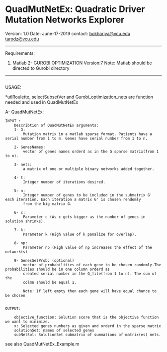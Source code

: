 # QuadMutNetEx: Quadratic Driver Mutation Networks Explorer
Version: 1.0
Date: June-17-2019
contact: bokhariya@vcu.edu tarodz@vcu.edu

---------------------------------------------------------------------------------------------------------------------------------------------
Requirements:
1. Matlab
2- GUROBI OPTIMIZATION Version:7
Note: Matlab should be directed to Gurobi directory
----------------------------------------------------------------------------------------------------------------------------------------------

----------------------------------------------------------------------------------------------------------------------------------------------
USAGE:

*utlRoulette, selectSubsetVer and Gurobi_optimization_nets are function needed and used in QuadMutNetEx

A- QuadMutNetEx:

	INPUT :
		Describtion of QuadMutNetEx arguments:
		1- G: 
		 	Mutation matrix in a matlab sparse format. Patients have a serial number from 1 to m. Genes have serial number from 1 to n.

		2- GenesNames:
			vector of genes names orderd as in the G sparse matrix(from 1 to n).

        3- nets:
            a matrix of one or multiple binary networks added together.

		4- t:
			Integer number of iterations desired.

		5- n:
		 	Integer number of genes to be included in the submatrix G' each iteration. Each iteration a matrix G' is chosen rendomly 
		 	from the big matrix G.

		6- c:
		 	Parameter c (As c gets bigger as the number of genes in solution shrinks).

		7- k:
			Parameter k (High value of k panalize for overlap).

        8- np:
            Parameter np (High value of np increases the effect of the network(s)

		9- GenesSelProb: (optional)
			vector of probabilities of each gene to be chosen randomly.The probabilities should be in one column orderd as 
			created serial number in the G_file(from 1 to n). The sum of the 
			colmn should be equal 1.

			Note: If left empty then each gene will have equal chance to be chosen
		

	OUTPUT:
		
		objective_function: Solution score that is the objective function we want to minimize.
		x: Selected genes numbers as given and orderd in the sparse matrix
		solutionSet: names of selected genes
        subNetSol: SolutionSet submatrix of summations of matrix(es) nets.


see also QuadMutNetEx_Example.m